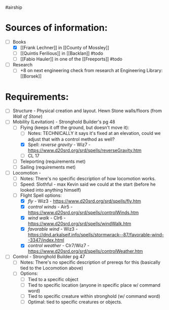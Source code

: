 #airship 
# Sources of information:
- [ ] Books
	- [x] [[Frank Lechner]] in [[County of Mossley]]
	- [ ] [[Quintis Ferilious]] in [[Backlan]] #todo
	- [ ] [[Fabio Hauler]] in one of the [[Freeports]] #todo
- [ ] Research
	- [ ] +8 on next engineering check from research at Engineering Library: [[Borsek]]

# Requirements:
- [ ] Structure - Physical creation and layout.  Hewn Stone walls/floors (from <em>Wall of Stone</em>)
- [ ] Mobility (Levitation) - Stronghold Builder's pg 48
	- [ ] Flying (keeps it off the ground, but doesn't move it):
		- [ ] Notes: TECHNICALLY it says it's fixed at an elevation, could we adjust that with a control method as well?
		- [x] Spell: <em>reverse gravity</em> - Wiz7 - https://www.d20srd.org/srd/spells/reverseGravity.htm
		- [ ] CL 17
	- [ ] Teleporting (requirements met)
	- [ ] Sailing (requirements met)
- [ ] Locomotion - 
	- [ ] Notes: There's no specific description of how locomotion works.
	- [ ] Speed: Slothful - max Kevin said we could at the start (before he looked into anything himself)
	- [ ] Flight Spell options:
		- [x] <em>fly</em> - Wiz3 - https://www.d20srd.org/srd/spells/fly.htm
		- [x] <em>control winds</em> - Air5 - https://www.d20srd.org/srd/spells/controlWinds.htm
		- [x] <em>wind walk</em> - Clr6 - https://www.d20srd.org/srd/spells/windWalk.htm
		- [x] <em>favorable wind</em> - Wiz3 - https://dnd.arkalseif.info/spells/stormwrack--87/favorable-wind--3347/index.html
		- [x] <em>control weather</em> - Clr7/Wiz7 - https://www.d20srd.org/srd/spells/controlWeather.htm
- [ ] Control - Stronghold Builder pg 47
	- [ ] Notes: There's no specific description of prereqs for this (basically tied to the Locomotion above)
	- [ ] Options:
		- [ ] Tied to a specific object
		- [ ] Tied to specific location (anyone in specific place w/ command word)
		- [ ] Tied to specific creature within stronghold (w/ command word)
		- [ ] Optimal: tied to specific creatures or objects.